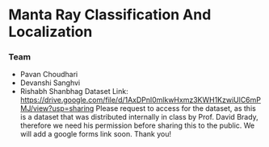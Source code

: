 # Manta Ray Classification And Localization
### Team
- Pavan Choudhari
- Devanshi Sanghvi
- Rishabh Shanbhag
Dataset Link: https://drive.google.com/file/d/1AxDPnl0mlkwHxmz3KWH1KzwiUlC6mPMJ/view?usp=sharing
Please request to access for the dataset, as this is a dataset that was distributed internally in class by Prof. David Brady, therefore we need his permission before sharing this to the public. We will add a google forms link soon. Thank you!
